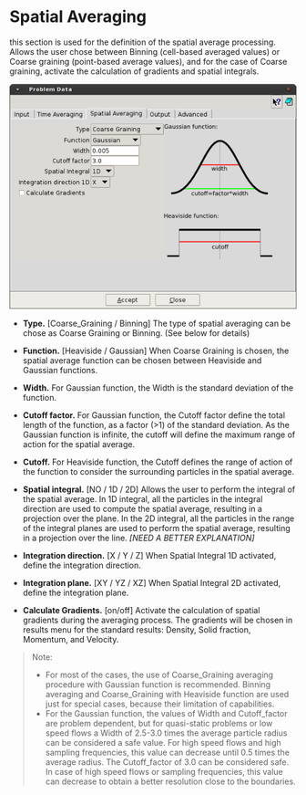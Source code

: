 # Spatial Averaging

this section is used for the definition of the spatial average processing. Allows the user chose between
Binning (cell-based averaged values) or Coarse graining (point-based average values), and for the case
of Coarse graining, activate the calculation of gradients and spatial integrals.

![Screenshot](img/p4_settings_frame3.png)


* **Type.** [Coarse_Graining / Binning] The type of spatial averaging can be chose as Coarse Graining or Binning. (See below for details)

* **Function.** [Heaviside / Gaussian] When Coarse Graining is chosen, the spatial average function can be chosen between Heaviside and Gaussian functions.

* **Width.** For Gaussian function, the Width is the standard deviation of the function.

* **Cutoff factor.** For Gaussian function, the Cutoff factor define the total length of the function, as a factor (>1) of the standard deviation.
As the Gaussian function is infinite, the cutoff will define the maximum range of action for the spatial average.

* **Cutoff.** For Heaviside function, the Cutoff defines the range of action of the function to consider the surrounding particles in the spatial average.

* **Spatial integral.** [NO / 1D / 2D] Allows the user to perform the integral of the spatial average. In 1D
integral, all the particles in the integral direction are used to compute the spatial average, resulting in a
projection over the plane. In the 2D integral, all the particles in the range of the integral planes are used to
perform the spatial average, resulting in a projection over the line. *[NEED A BETTER EXPLANATION]*

* **Integration direction.** [X / Y / Z] When Spatial Integral 1D activated, define the integration direction.

* **Integration plane.** [XY / YZ / XZ] When Spatial Integral 2D activated, define the integration plane.

* **Calculate Gradients.** [on/off] Activate the calculation of spatial gradients during the averaging process.
The gradients will be chosen in results menu for the standard results: Density, Solid fraction, Momentum,
and Velocity.


> Note:
>
> * For most of the cases, the use of Coarse_Graining averaging procedure with Gaussian function
is recommended. Binning averaging and Coarse_Graining with Heaviside function are used just
for special cases, because their limitation of capabilities.
> *  For the Gaussian function, the values of Width and Cutoff_factor are problem dependent, but
for quasi-static problems or low speed flows a Width of 2.5-3.0 times the average particle radius
can be considered a safe value. For high speed flows and high sampling frequencies, this value
can decrease until 0.5 times the average radius. The Cutoff_factor of 3.0 can be considered safe.
In case of high speed flows or sampling frequencies, this value can decrease to obtain a better
resolution close to the boundaries.